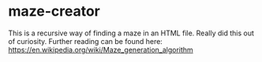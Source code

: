 # maze-creator
This is a recursive way of finding a maze in an HTML file. Really did this out of curiosity.
Further reading can be found here: https://en.wikipedia.org/wiki/Maze_generation_algorithm
